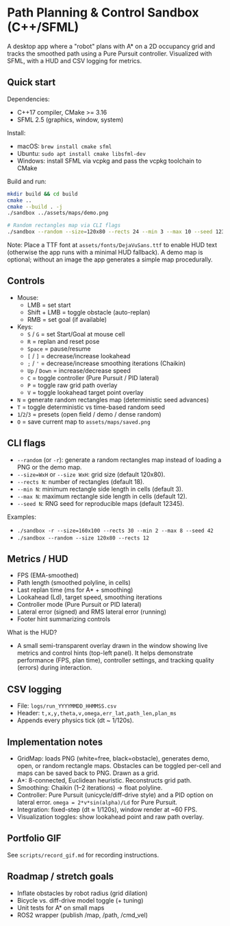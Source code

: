 # Path Planning & Control Sandbox (C++/SFML)

A desktop app where a "robot" plans with A* on a 2D occupancy grid and tracks the smoothed path using a Pure Pursuit controller. Visualized with SFML, with a HUD and CSV logging for metrics.

## Quick start

Dependencies:
- C++17 compiler, CMake >= 3.16
- SFML 2.5 (graphics, window, system)

Install:
- macOS: `brew install cmake sfml`
- Ubuntu: `sudo apt install cmake libsfml-dev`
- Windows: install SFML via vcpkg and pass the vcpkg toolchain to CMake

Build and run:
```bash
mkdir build && cd build
cmake ..
cmake --build . -j
./sandbox ../assets/maps/demo.png

# Random rectangles map via CLI flags
./sandbox --random --size=120x80 --rects 24 --min 3 --max 10 --seed 1234
```

Note: Place a TTF font at `assets/fonts/DejaVuSans.ttf` to enable HUD text (otherwise the app runs with a minimal HUD fallback). A demo map is optional; without an image the app generates a simple map procedurally.

## Controls
- Mouse:
  - LMB = set start
  - Shift + LMB = toggle obstacle (auto-replan)
  - RMB = set goal (if available)
- Keys:
  - `S` / `G` = set Start/Goal at mouse cell
  - `R` = replan and reset pose
  - `Space` = pause/resume
  - `[` / `]` = decrease/increase lookahead
  - `;` / `'` = decrease/increase smoothing iterations (Chaikin)
  - `Up` / `Down` = increase/decrease speed
  - `C` = toggle controller (Pure Pursuit / PID lateral)
  - `P` = toggle raw grid path overlay
  - `V` = toggle lookahead target point overlay
- `N` = generate random rectangles map (deterministic seed advances)
- `T` = toggle deterministic vs time-based random seed
- `1`/`2`/`3` = presets (open field / demo / dense random)
- `O` = save current map to `assets/maps/saved.png`

## CLI flags
- `--random` (or `-r`): generate a random rectangles map instead of loading a PNG or the demo map.
- `--size=WxH` or `--size WxH`: grid size (default 120x80).
- `--rects N`: number of rectangles (default 18).
- `--min N`: minimum rectangle side length in cells (default 3).
- `--max N`: maximum rectangle side length in cells (default 12).
- `--seed N`: RNG seed for reproducible maps (default 12345).

Examples:
- `./sandbox -r --size=160x100 --rects 30 --min 2 --max 8 --seed 42`
- `./sandbox --random --size 120x80 --rects 12`

## Metrics / HUD
- FPS (EMA-smoothed)
- Path length (smoothed polyline, in cells)
- Last replan time (ms for A* + smoothing)
- Lookahead (Ld), target speed, smoothing iterations
- Controller mode (Pure Pursuit or PID lateral)
- Lateral error (signed) and RMS lateral error (running)
- Footer hint summarizing controls

What is the HUD?
- A small semi-transparent overlay drawn in the window showing live metrics and control hints (top-left panel). It helps demonstrate performance (FPS, plan time), controller settings, and tracking quality (errors) during interaction.

## CSV logging
- File: `logs/run_YYYYMMDD_HHMMSS.csv`
- Header: `t,x,y,theta,v,omega,err_lat,path_len,plan_ms`
- Appends every physics tick (dt ~ 1/120s).

## Implementation notes
- GridMap: loads PNG (white=free, black=obstacle), generates demo, open, or random rectangle maps. Obstacles can be toggled per-cell and maps can be saved back to PNG. Drawn as a grid.
- A*: 8-connected, Euclidean heuristic. Reconstructs grid path.
- Smoothing: Chaikin (1–2 iterations) -> float polyline.
- Controller: Pure Pursuit (unicycle/diff-drive style) and a PID option on lateral error. `omega = 2*v*sin(alpha)/Ld` for Pure Pursuit.
- Integration: fixed-step (dt ≈ 1/120s), window render at ~60 FPS.
 - Visualization toggles: show lookahead point and raw path overlay.

## Portfolio GIF
See `scripts/record_gif.md` for recording instructions.

## Roadmap / stretch goals
- Inflate obstacles by robot radius (grid dilation)
- Bicycle vs. diff-drive model toggle (+ tuning)
- Unit tests for A* on small maps
- ROS2 wrapper (publish /map, /path, /cmd_vel)
